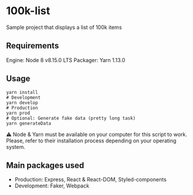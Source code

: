 # 100k-list
Sample project that displays a list of 100k items

## Requirements
Engine: Node 8 v8.15.0 LTS
Packager: Yarn 1.13.0

## Usage
```
yarn install
# Development
yarn develop
# Production
yarn prod
# Optional: Generate fake data (pretty long task)
yarn generateData
```

⚠️ Node & Yarn must be available on your computer for this script to work.
Please, refer to their installation process depending on your operating system.

## Main packages used
* Production: Express, React & React-DOM, Styled-components
* Development: Faker, Webpack
